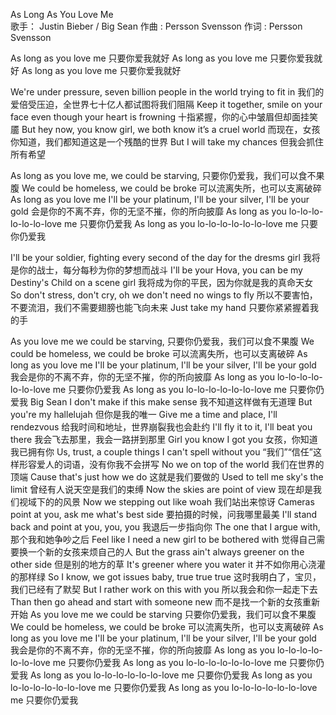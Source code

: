 As Long As You Love Me  
歌手：
Justin Bieber / Big Sean
作曲 : Persson Svensson
作词 : Persson Svensson



As long as you love me 
只要你爱我就好
As long as you love me 
只要你爱我就好
As long as you love me 
只要你爱我就好
 
We're under pressure, seven billion people in the world trying to fit in 
我们的爱倍受压迫，全世界七十亿人都试图将我们阻隔
Keep it together, smile on your face even though your heart is frowning 
十指紧握，你的心中皱眉但却面挂笑靥
But hey now, you know girl, we both know it’s a cruel world 
而现在，女孩你知道，我们都知道这是一个残酷的世界
But I will take my chances 
但我会抓住所有希望
 
As long as you love me, we could be starving, 
只要你仍爱我，我们可以食不果腹
We could be homeless, we could be broke 
可以流离失所，也可以支离破碎
As long as you love me I'll be your platinum, I'll be your silver, I'll be your gold 
会是你的不离不弃，你的无坚不摧，你的所向披靡
As long as you lo-lo-lo-lo-lo-lo-love me 
只要你仍爱我
As long as you lo-lo-lo-lo-lo-lo-love me 
只要你仍爱我
 
I'll be your soldier, fighting every second of the day for the dresms girl 
我将是你的战士，每分每秒为你的梦想而战斗
I'll be your Hova, you can be my Destiny's Child on a scene girl 
我将成为你的平民，因为你就是我的真命天女
So don't stress, don't cry, oh we don't need no wings to fly 
所以不要害怕，不要流泪，我们不需要翅膀也能飞向未来
Just take my hand 
只要你紧紧握着我的手
 
As you love me we could be starving, 
只要你仍爱我，我们可以食不果腹
We could be homeless, we could be broke 
可以流离失所，也可以支离破碎
As long as you love me I'll be your platinum, I'll be your silver, I'll be your gold 
我会是你的不离不弃，你的无坚不摧，你的所向披靡
As long as you lo-lo-lo-lo-lo-lo-love me 
只要你仍爱我
As long as you lo-lo-lo-lo-lo-lo-love me 
只要你仍爱我
Big Sean
I don't make if this make sense 
我不知道这样做有无道理
But you're my hallelujah 
但你是我的唯一
Give me a time and place, I'll rendezvous 
给我时间和地址，世界崩裂我也会赴约
I'll fly it to it, I'll beat you there 
我会飞去那里，我会一路拼到那里
Girl you know I got you 
女孩，你知道我已拥有你
Us, trust, a couple things I can't spell without you 
“我们”“信任”这样形容爱人的词语，没有你我不会拼写
No we on top of the world 
我们在世界的顶端
Cause that's just how we do 
这就是我们要做的
Used to tell me sky's the limit 
曾经有人说天空是我们的束缚
Now the skies are point of view 
现在却是我们视域下的的风景
Now we stepping out like woah 
我们站出来惊讶
Cameras point at you, ask me what's best side 
要拍摄的时候，问我哪里最美
I'll stand back and point at you, you, you 
我退后一步指向你
The one that I argue with, 
那个我和她争吵之后
Feel like I need a new girl to be bothered with 
觉得自己需要换一个新的女孩来烦自己的人
But the grass ain't always greener on the other side 
但是别的地方的草
It's greener where you water it 
并不如你用心浇灌的那样绿
So I know, we got issues baby, true true true 
这时我明白了，宝贝，我们已经有了默契
But I rather work on this with you 
所以我会和你一起走下去
Than then go ahead and start with someone new 
而不是找一个新的女孩重新开始
As you love me we could be starving 
只要你仍爱我，我们可以食不果腹
We could be homeless, we could be broke 
可以流离失所，也可以支离破碎
As long as you love me I'll be your platinum, I'll be your silver, I'll be your gold 
我会是你的不离不弃，你的无坚不摧，你的所向披靡
As long as you lo-lo-lo-lo-lo-lo-love me 
只要你仍爱我
As long as you lo-lo-lo-lo-lo-lo-love me 
只要你仍爱我
As long as you lo-lo-lo-lo-lo-lo-love me 
只要你仍爱我
As long as you lo-lo-lo-lo-lo-lo-love me 
只要你仍爱我
As long as you lo-lo-lo-lo-lo-lo-love me 
只要你仍爱我